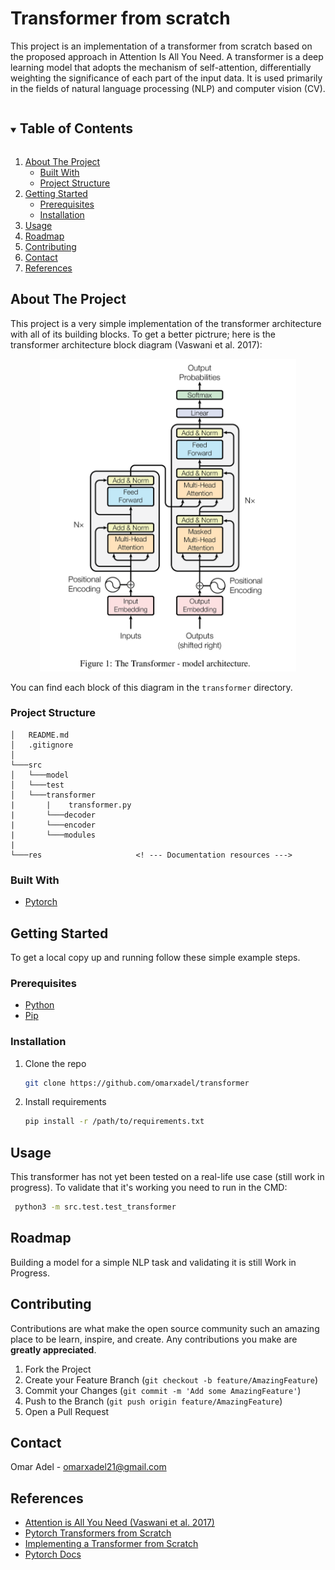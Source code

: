 # Transformer from scratch

This project is an implementation of a transformer from scratch based on the proposed approach in Attention Is All You Need. A transformer is a deep learning model that adopts the mechanism of self-attention, differentially weighting the significance of each part of the input data. It is used primarily in the fields of natural language processing (NLP) and computer vision (CV).

<!-- TABLE OF CONTENTS -->
<details open="open">
  <summary><h2 style="display: inline-block">Table of Contents</h2></summary>
  <ol>
    <li>
      <a href="#about-the-project">About The Project</a>
      <ul>
        <li><a href="#built-with">Built With</a></li>
        <li><a href="#project-structure">Project Structure</a></li>
      </ul>
    </li>
    <li>
      <a href="#getting-started">Getting Started</a>
      <ul>
        <li><a href="#prerequisites">Prerequisites</a></li>
        <li><a href="#installation">Installation</a></li>
      </ul>
    </li>
    <li><a href="#usage">Usage</a></li>
    <li><a href="#roadmap">Roadmap</a></li>
    <li><a href="#contributing">Contributing</a></li>
    <li><a href="#contact">Contact</a></li>
    <li><a href="#References">References</a></li>
  </ol>
</details>

<!-- ABOUT THE PROJECT -->

## About The Project

This project is a very simple implementation of the transformer architecture with all of its building blocks. To get a better pictrure; here is the transformer architecture block diagram (Vaswani et al. 2017):

<p align="center">
    <a>
        <img src="res/diagram.png" alt="Figure 1" height="500">
    </a>
</p>

You can find each block of this diagram in the `transformer` directory.

### Project Structure

```
│   README.md
│   .gitignore
│
└───src
│   └───model
│   └───test
│   └───transformer
|       |    transformer.py
|       └───decoder
|       └───encoder
|       └───modules
|
└───res                     <! --- Documentation resources --->
```

### Built With

- [Pytorch](https://pytorch.org/docs/stable/index.html)

<!-- GETTING STARTED -->

## Getting Started

To get a local copy up and running follow these simple example steps.

### Prerequisites

- [Python](https://www.python.org/downloads/)
- [Pip](https://pip.pypa.io/en/stable/installation/)

### Installation

1. Clone the repo
   ```sh
   git clone https://github.com/omarxadel/transformer
   ```
2. Install requirements
   ```sh
   pip install -r /path/to/requirements.txt
   ```

<!-- USAGE EXAMPLES -->

## Usage

This transformer has not yet been tested on a real-life use case (still work in progress). To validate that it's working you need to run in the CMD:

```sh
 python3 -m src.test.test_transformer
```

<!-- ROADMAP -->

## Roadmap

Building a model for a simple NLP task and validating it is still Work in Progress.

<!-- CONTRIBUTING -->

## Contributing

Contributions are what make the open source community such an amazing place to be learn, inspire, and create. Any contributions you make are **greatly appreciated**.

1. Fork the Project
2. Create your Feature Branch (`git checkout -b feature/AmazingFeature`)
3. Commit your Changes (`git commit -m 'Add some AmazingFeature'`)
4. Push to the Branch (`git push origin feature/AmazingFeature`)
5. Open a Pull Request

<!-- CONTACT -->

## Contact

Omar Adel - omarxadel21@gmail.com

<!-- REFERENCES -->

## References

- [Attention is All You Need (Vaswani et al. 2017)](https://arxiv.org/pdf/1706.03762.pdf)
- [Pytorch Transformers from Scratch](https://youtu.be/U0s0f995w14)
- [Implementing a Transformer from Scratch
  ](https://towardsdatascience.com/7-things-you-didnt-know-about-the-transformer-a70d93ced6b2)
- [Pytorch Docs](https://pytorch.org/docs/stable/index.html)
